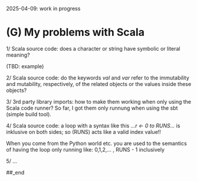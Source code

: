 2025-04-09: work in progress

# (G) My problems with Scala

1/ Scala source code: does a character or string have symbolic or literal meaning?

(TBD: example)

2/ Scala source code: do the keywords _val_ and _var_ refer to the immutability and mutability, respectively, of the related objects or the values inside these objects?

3/ 3rd party library imports: how to make them working when only using the Scala code runner? So far, I got them only runnung when using the sbt (simple build tool).

4/ Scala source code: a loop with a syntax like this _...r <- 0 to RUNS..._ is inklusive on both sides; so (RUNS) acts like a valid index value!!

When you come from the Python world etc. you are used to the semantics of having the loop only running like: 0,1,2,... , RUNS - 1 inclusively

5/ ...


##_end
